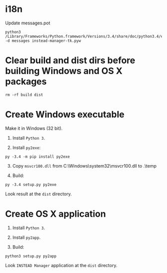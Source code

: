 i18n
====

Update messages.pot

```
python3 /Library/Frameworks/Python.framework/Versions/3.4/share/doc/python3.4/examples/Tools/i18n/pygettext.py -d messages instead-manager-tk.pyw
```

Clear build and dist dirs before building Windows and OS X packages
===================================================================

```
rm -rf build dist
```

Create Windows executable
=========================
Make it in Windows (32 bit).

1. Install `Python 3`.

2. Install `py2exe`:

```
py -3.4 -m pip install py2exe
```

3. Copy `msvcr100.dll` from C:\Windows\system32\msvcr100.dll to .\temp

4. Build:

```
py -3.4 setup.py py2exe
```

Look result at the `dist` directory.

Create OS X application
=======================

1. Install `Python 3`.

2. Install `py2app`.

3. Build:

```
python3 setup.py py2app
```

Look `INSTEAD Manager` application at the `dist` directory.
